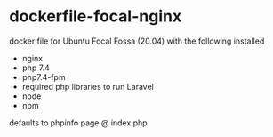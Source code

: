 # dockerfile-focal-nginx

docker file for Ubuntu Focal Fossa (20.04) with the following installed

* nginx
* php 7.4
* php7.4-fpm
* required php libraries to run Laravel
* node
* npm

defaults to phpinfo page @ index.php
